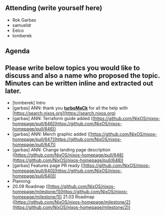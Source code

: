 ## Attending (write yourself here)
* Rok Garbas
* samueldr
* Eelco
* tomberek
## Agenda
## Please write below topics you would like to discuss and also a name who proposed the topic. Minutes can be written inline and extracted out later.
* \[tomberek\] Intro
* \[garbas\] ANN: thank you [**turboMaCk**](https://github.com/turboMaCk) for all the help with [https://search.nixos.org](https://search.nixos.org)
* \[garbas\] ANN: Terraform guide added ([https://github.com/NixOS/nixos-homepage/pull/646](https://github.com/NixOS/nixos-homepage/pull/646))
* \[garbas\] ANN: Merch graphic added ([https://github.com/NixOS/nixos-homepage/pull/647](https://github.com/NixOS/nixos-homepage/pull/647))
* \[garbas\] ANN: Change landing page description ([https://github.com/NixOS/nixos-homepage/pull/648](https://github.com/NixOS/nixos-homepage/pull/648))
* \[garbas\] Features page PR ready ([https://github.com/NixOS/nixos-homepage/pull/640](https://github.com/NixOS/nixos-homepage/pull/640))
* Planning:
* 20.09 Roadmap ([https://github.com/NixOS/nixos-homepage/milestone/1](https://github.com/NixOS/nixos-homepage/milestone/1))
21.03 Roadmap ([https://github.com/NixOS/nixos-homepage/milestone/2](https://github.com/NixOS/nixos-homepage/milestone/2))